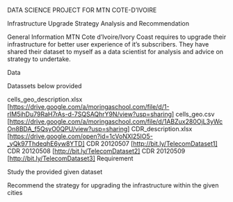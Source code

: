 DATA SCIENCE PROJECT FOR MTN COTE-D’IVOIRE


Infrastructure Upgrade Strategy Analysis and Recommendation


General Information
MTN Cote d’Ivoire/Ivory Coast requires to upgrade their infrastructure for better user experience of it’s subscribers. They have shared their dataset to myself as a data scientist for analysis and advice on strategy to undertake.

Data


Datassets below provided


cells_geo_description.xlsx [https://drive.google.com/a/moringaschool.com/file/d/1-rIM5ihDu79RaH7rAs-d-7SQSAQhrY9N/view?usp=sharing]
cells_geo.csv [https://drive.google.com/a/moringaschool.com/file/d/1ABZux280OjL3yWcOn8BDA_f5QsyO0QPU/view?usp=sharing]
CDR_description.xlsx [https://drive.google.com/open?id=1cVoNXl25IO5-_yQk97ThdeqhE6yw8YTD]
CDR 20120507 [http://bit.ly/TelecomDataset1]
CDR 20120508 [http://bit.ly/TelecomDataset2]
CDR 20120509 [http://bit.ly/TelecomDataset3]
Requirement

Study the provided given dataset


Recommend the strategy for upgrading the infrastructure within the given cities
